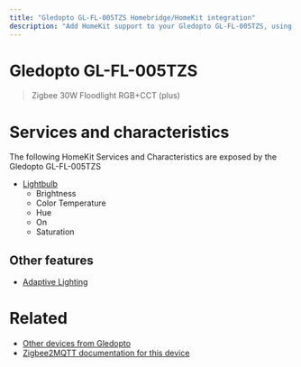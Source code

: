 ```yaml
---
title: "Gledopto GL-FL-005TZS Homebridge/HomeKit integration"
description: "Add HomeKit support to your Gledopto GL-FL-005TZS, using Homebridge, Zigbee2MQTT and homebridge-z2m."
---
```

<!---
This file has been GENERATED using src/docgen/docgen.ts
DO NOT EDIT THIS FILE MANUALLY!
-->
# Gledopto GL-FL-005TZS
> Zigbee 30W Floodlight RGB+CCT (plus)


# Services and characteristics
The following HomeKit Services and Characteristics are exposed by
the Gledopto GL-FL-005TZS

* [Lightbulb](../../light.md)
  * Brightness
  * Color Temperature
  * Hue
  * On
  * Saturation

## Other features
* [Adaptive Lighting](../../light.md)

# Related
* [Other devices from Gledopto](../index.md#gledopto)
* [Zigbee2MQTT documentation for this device](https://www.zigbee2mqtt.io/devices/GL-FL-005TZS.html)